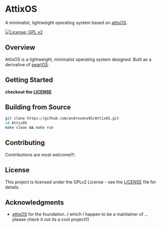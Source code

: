 # AttixOS

A minimalist, lightweight operating system based on [attixOS](https://github.com/callmesalmon/attixOS).

[![License: GPL v2](https://img.shields.io/badge/License-GPL_v2-blue.svg)](https://www.gnu.org/licenses/old-licenses/gpl-2.0.en.html)

## Overview
AttixOS is a lightweight, minimalist operating system designed. Built as a derivative of [pearlOS](github.com/callmesalmon/pearlOS).


## Getting Started
 **checkout the [LICENSE](requirements.txt)**

## Building from Source
```bash
git clone https://github.com/androvonx95/AttixOS.git
cd AttixOS
make clean && make run
```

## Contributing
Contributions are most welcome!!!.

## License
This project is licensed under the GPLv2 License - see the [LICENSE](LICENSE) file for details.

## Acknowledgments
- [attixOS](https://github.com/callmesalmon/attixOS) for the foundation..( which I happen to be a maintainer of ... please check it out its a cool project!!)
